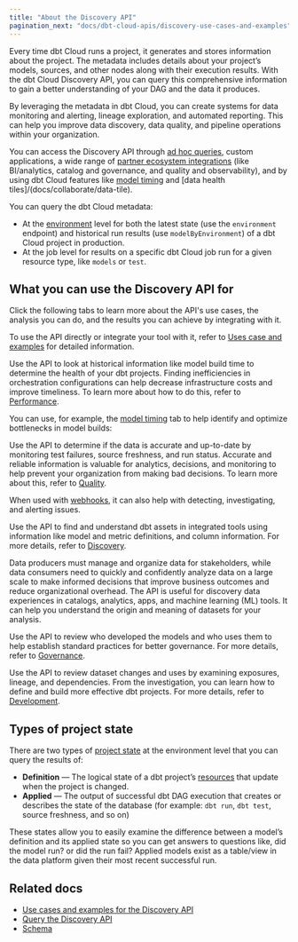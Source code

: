 ```yaml
---
title: "About the Discovery API"
pagination_next: "docs/dbt-cloud-apis/discovery-use-cases-and-examples"
---
```


Every time dbt Cloud runs a project, it generates and stores information about the project. The metadata includes details about your project’s models, sources, and other nodes along with their execution results. With the dbt Cloud Discovery API, you can query this comprehensive information to gain a better understanding of your <Term id="dag">DAG</Term> and the data it produces.

By leveraging the metadata in dbt Cloud, you can create systems for data monitoring and alerting, lineage exploration, and automated reporting. This can help you improve data discovery, data quality, and pipeline operations within your organization.

You can access the Discovery API through [ad hoc queries](/docs/dbt-cloud-apis/discovery-querying), custom applications, a wide range of [partner ecosystem integrations](https://www.getdbt.com/product/integrations/) (like BI/analytics, catalog and governance, and quality and observability), and by using dbt Cloud features like [model timing](/docs/deploy/run-visibility#model-timing) and [data health tiles]/(docs/collaborate/data-tile).

<Lightbox src="/img/docs/dbt-cloud/discovery-api/discovery-api-figure.png" width="80%" title="A rich ecosystem for integration "/>

You can query the dbt Cloud metadata:

- At the [environment](/docs/environments-in-dbt) level for both the latest state (use the `environment` endpoint) and historical run results (use `modelByEnvironment`) of a dbt Cloud project in production.
- At the job level for results on a specific dbt Cloud job run for a given resource type, like `models` or `test`.

<Snippet path="metadata-api-prerequisites" />

## What you can use the Discovery API for

Click the following tabs to learn more about the API's use cases, the analysis you can do, and the results you can achieve by integrating with it.

To use the API directly or integrate your tool with it, refer to [Uses case and examples](/docs/dbt-cloud-apis/discovery-use-cases-and-examples) for detailed information.

<Tabs>

<TabItem value="performance" label="Performance">

Use the API to look at historical information like model build time to determine the health of your dbt projects. Finding inefficiencies in orchestration configurations can help decrease infrastructure costs and improve timeliness. To learn more about how to do this, refer to [Performance](/docs/dbt-cloud-apis/discovery-use-cases-and-examples#performance).

You can use, for example, the [model timing](/docs/deploy/run-visibility#model-timing) tab to help identify and optimize bottlenecks in model builds:

<Lightbox src="/img/docs/dbt-cloud/discovery-api/model-timing.jpg" width="200%" title="Model timing visualization in dbt Cloud"/>

</TabItem>

<TabItem value="quality" label="Quality">

Use the API to determine if the data is accurate and up-to-date by monitoring test failures, source freshness, and run status. Accurate and reliable information is valuable for analytics, decisions, and monitoring to help prevent your organization from making bad decisions. To learn more about this, refer to [Quality](/docs/dbt-cloud-apis/discovery-use-cases-and-examples#quality).

When used with [webhooks](/docs/deploy/webhooks), it can also help with detecting, investigating, and alerting issues.

</TabItem>

<TabItem value="discovery" label="Discovery">

Use the API to find and understand dbt assets in integrated tools using information like model and metric definitions, and column information. For more details, refer to [Discovery](/docs/dbt-cloud-apis/discovery-use-cases-and-examples#discovery).

Data producers must manage and organize data for stakeholders, while data consumers need to quickly and confidently analyze data on a large scale to make informed decisions that improve business outcomes and reduce organizational overhead. The API is useful for discovery data experiences in catalogs, analytics, apps, and machine learning (ML) tools. It can help you understand the origin and meaning of datasets for your analysis.

<Lightbox src="/img/docs/collaborate/dbt-explorer/example-model-details.png" width="75%" title="Data lineage produced by dbt" />

</TabItem>

<TabItem value="governance" label="Governance">

Use the API to review who developed the models and who uses them to help establish standard practices for better governance. For more details, refer to [Governance](/docs/dbt-cloud-apis/discovery-use-cases-and-examples#governance).

</TabItem>

<TabItem value="development" label="Development">

Use the API to review dataset changes and uses by examining exposures, lineage, and dependencies. From the investigation, you can learn how to define and build more effective dbt projects. For more details, refer to [Development](/docs/dbt-cloud-apis/discovery-use-cases-and-examples#development).


<Lightbox src="/img/docs/dbt-cloud/discovery-api/data-freshness-metadata.jpg" width="25%" title="Quality and freshness dashboard status tile defined via exposures"/>

<Lightbox src="/img/docs/collaborate/dbt-explorer/data-tile-pass.jpg" width="60%" title="Use exposures to embed data health tiles in your dashboards to distill trust signals for data consumers." />

</TabItem>


</Tabs>

## Types of project state

There are two types of [project state](/docs/dbt-cloud-apis/project-state) at the environment level that you can query the results of:

- **Definition** &mdash; The logical state of a dbt project’s [resources](/docs/build/projects) that update when the project is changed.
- **Applied** &mdash; The output of successful dbt DAG execution that creates or describes the state of the database (for example: `dbt run`, `dbt test`, source freshness, and so on)

These states allow you to easily examine the difference between a model’s definition and its applied state so you can get answers to questions like, did the model run? or did the run fail? Applied models exist as a table/view in the data platform given their most recent successful run.

## Related docs

- [Use cases and examples for the Discovery API](/docs/dbt-cloud-apis/discovery-use-cases-and-examples)
- [Query the Discovery API](/docs/dbt-cloud-apis/discovery-querying)
- [Schema](/docs/dbt-cloud-apis/discovery-schema-job)
